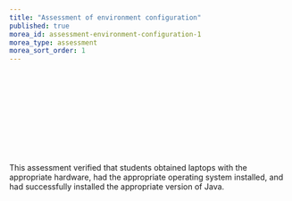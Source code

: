 ```yaml
---
title: "Assessment of environment configuration"
published: true
morea_id: assessment-environment-configuration-1
morea_type: assessment
morea_sort_order: 1
---
```


<link rel="stylesheet" href="http://cdn.oesmith.co.uk/morris-0.4.3.min.css">
<script src="http://cdnjs.cloudflare.com/ajax/libs/raphael/2.1.0/raphael-min.js"></script>
<script src="http://cdn.oesmith.co.uk/morris-0.4.3.min.js"></script>

<div class="row">
  <div class="col-sm-8">
    <div class="well">
      <div id="assessment-environment-configuration" style="height: 150px;"></div>
    </div>
  </div>

  <div class="col-sm-4">
    <p>
    This assessment verified that students obtained laptops with the appropriate hardware, had the
    appropriate operating system installed, and had successfully installed the appropriate version of Java. 
    </p>
  </div>

<script>
Morris.Bar({
  element: 'assessment-environment-configuration',
  hideHover: false,
  data: [
        { y: 'Satisfactory (%)', num: 80 },
        { y: 'Unsatisfactory (%)', num: 10 },
        { y: 'Absent (%)', num: 10 },
        ],
  xkey: 'y',
  ykeys: ['num'],
  resize: true,
  labels: ['Students']
});
</script>
